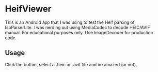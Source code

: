 # HeifViewer
This is an Android app that I was using to test the Heif parsing of IsoParserLite.  I was nerding out using MediaCodec to decode HEIC/AVIF manual.  For educational purposes only.  Use ImageDecoder for production code.

## Usage
Click the button, select a .heic or .avif file and be amazed (or not).

